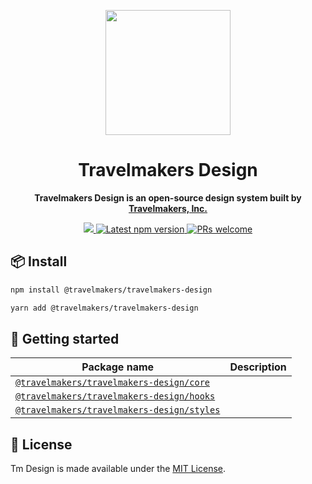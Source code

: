 <p align="center">
  <a href="https://travelmakers.github.io/travelmakers-design/">
    <img width="200" src="https://hotel-01.s3.ap-northeast-2.amazonaws.com/resource/logos/travelmakers/WHITE_LOGO_SQUARE_2.png">
  </a>
</p>

<h1 align="center">Travelmakers Design</h1>

<div align="center">

<p align="center"><strong>Travelmakers Design is an open-source design system built by <a href="https://livinginhotel.com">Travelmakers, Inc.</a></strong></p>

<p align='center'>
  <a href="https://livinginhotel.com">
    <img src="https://badgen.net/badge/icon/Made%20by%20travelmakers?icon=https://hotel-01.s3.ap-northeast-2.amazonaws.com/resource/logos/Symbol_Green.svg&label&color=5B69C3&labelColor=414C9A" />
  </a>
  <a href='https://www.npmjs.com/package/@travelmakers-design/core'>
    <img src='https://img.shields.io/npm/v/@travelmakers-design/core.svg' alt='Latest npm version'>
  </a>
  <a href="https://github.com/travelmakers/bloom/blob/master/.github/CONTRIBUTING.md">
    <img src="https://img.shields.io/badge/PRs-welcome-brightgreen.svg" alt="PRs welcome" />
  </a>
</p>
</div>

## 📦 Install

```bash
npm install @travelmakers/travelmakers-design
```

```bash
yarn add @travelmakers/travelmakers-design
```

<!-- 구분!!! -->

## :rocket: Getting started

| Package name                                      | Description                                 |
| ------------------------------------------------- | ------------------------------------------- |
| [`@travelmakers/travelmakers-design/core`](./packages/travelmakers-design-core)    |  |
| [`@travelmakers/travelmakers-design/hooks`](./packages/travelmakers-design-hooks)    |  |
| [`@travelmakers/travelmakers-design/styles`](./packages/travelmakers-design-styles)    |  |

## :page_facing_up: License

Tm Design is made available under the [MIT License](./LICENSE).

